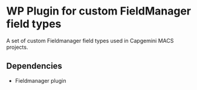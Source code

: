 # WP Plugin for custom FieldManager field types

A set of custom Fieldmanager field types used in Capgemini MACS projects.

## Dependencies
- Fieldmanager plugin